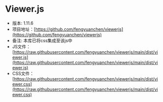 # Viewer.js

* 版本: 1.11.6
* 项目地址：[https://github.com/fengyuanchen/viewerjs](https://github.com/fengyuanchen/viewerjs)
* 备注: 本库已将css集成至该js中
* JS文件：[https://raw.githubusercontent.com/fengyuanchen/viewerjs/main/dist/viewer.js](https://raw.githubusercontent.com/fengyuanchen/viewerjs/main/dist/viewer.js)
* CSS文件：[https://raw.githubusercontent.com/fengyuanchen/viewerjs/main/dist/viewer.css](https://raw.githubusercontent.com/fengyuanchen/viewerjs/main/dist/viewer.css)
